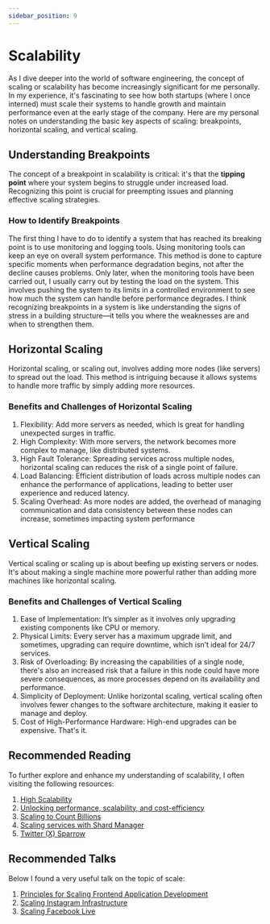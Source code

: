 ```yaml
---
sidebar_position: 9
---
```


# Scalability

As I dive deeper into the world of software engineering, the concept of scaling or scalability has become increasingly significant for me personally. In my experience, it's fascinating to see how both startups (where I once interned) must scale their systems to handle growth and maintain performance even at the early stage of the company. Here are my personal notes on understanding the basic key aspects of scaling: breakpoints, horizontal scaling, and vertical scaling.

## Understanding Breakpoints

The concept of a breakpoint in scalability is critical: it's that the **tipping point** where your system begins to struggle under increased load. Recognizing this point is crucial for preempting issues and planning effective scaling strategies.

### How to Identify Breakpoints

The first thing I have to do to identify a system that has reached its breaking point is to use monitoring and logging tools. Using monitoring tools can keep an eye on overall system performance. This method is done to capture specific moments when performance degradation begins, not after the decline causes problems. Only later, when the monitoring tools have been carried out, I usually carry out by testing the load on the system. This involves pushing the system to its limits in a controlled environment to see how much the system can handle before performance degrades. I think recognizing breakpoints in a system is like understanding the signs of stress in a building structure—it tells you where the weaknesses are and when to strengthen them.

## Horizontal Scaling

Horizontal scaling, or scaling out, involves adding more nodes (like servers) to spread out the load. This method is intriguing because it allows systems to handle more traffic by simply adding more resources.

### Benefits and Challenges of Horizontal Scaling

1. Flexibility:  Add more servers as needed, which is great for handling unexpected surges in traffic.
2. High Complexity: With more servers, the network becomes more complex to manage, like distributed systems.
3. High Fault Tolerance: Spreading services across multiple nodes, horizontal scaling can reduces the risk of a single point of failure. 
4. Load Balancing: Efficient distribution of loads across multiple nodes can enhance the performance of applications, leading to better user experience and reduced latency.
5. Scaling Overhead: As more nodes are added, the overhead of managing communication and data consistency between these nodes can increase, sometimes impacting system performance


## Vertical Scaling

Vertical scaling or scaling up is about beefing up existing servers or nodes. It's about making a single machine more powerful rather than adding more machines like horizontal scaling.

### Benefits and Challenges of Vertical Scaling

1. Ease of Implementation: It’s simpler as it involves only upgrading existing components like CPU or memory.
2. Physical Limits: Every server has a maximum upgrade limit, and sometimes, upgrading can require downtime, which isn’t ideal for 24/7 services.
3. Risk of Overloading: By increasing the capabilities of a single node, there's also an increased risk that a failure in this node could have more severe consequences, as more processes depend on its availability and performance.
4. Simplicity of Deployment: Unlike horizontal scaling, vertical scaling often involves fewer changes to the software architecture, making it easier to manage and deploy.
5. Cost of High-Performance Hardware: High-end upgrades can be expensive. That's it.

## Recommended Reading

To further explore and enhance my understanding of scalability, I often visiting the following resources:

1. [High Scalability](https://highscalability.com/)
2. [Unlocking performance, scalability, and cost-efficiency](https://blog.zomato.com/switching-from-tidb-to-dynamodb)
3. [Scaling to Count Billions](https://www.canva.dev/blog/engineering/scaling-to-count-billions/)
4. [Scaling services with Shard Manager](https://engineering.fb.com/2020/08/24/production-engineering/scaling-services-with-shard-manager/)
5. [Twitter (X) Sparrow](https://blog.x.com/engineering/en_us/topics/infrastructure/2022/twitter-sparrow-tackles-data-storage-challenges-of-scale)

## Recommended Talks

Below I found a very useful talk on the topic of scale:

1. [Principles for Scaling Frontend Application Development](https://www.youtube.com/watch?v=tqhLK0Fb5_4)
2. [Scaling Instagram Infrastructure](https://www.youtube.com/watch?v=hnpzNAPiC0E)
3. [Scaling Facebook Live](https://www.youtube.com/watch?v=IO4teCbHvZw)